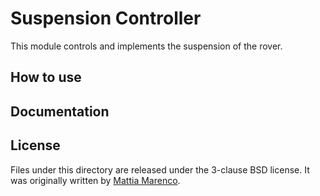 # Suspension Controller
This module controls and implements the suspension of the rover.

## How to use

## Documentation

## License
Files under this directory are released under the 3-clause BSD license. It was originally written by [Mattia Marenco](mailto:mattia.marenco@teamdiana.org).
